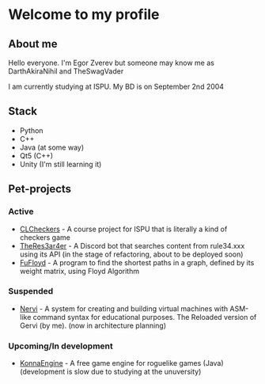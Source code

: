 # Welcome to my profile

## About me
Hello everyone. I'm Egor Zverev but someone may know me as DarthAkiraNihil and TheSwagVader

I am currently studying at ISPU. My BD is on September 2nd 2004

## Stack
* Python
* C++
* Java (at some way)
* Qt5 (C++)
* Unity (I'm still learning it)

## Pet-projects

### Active
* [CLCheckers](https://github.com/DarthAkiraNihil/CLCheckers) - A course project for ISPU that is literally a kind of checkers game
* [TheRes3ar4er](https://github.com/DarthAkiraNihil/TheRes3ar4er) - A Discord bot that searches content from rule34.xxx using its API (in the stage of refactoring, about to be deployed soon)
* [FuFloyd](https://github.com/DarthAkiraNihil/FuFloyd) - A program to find the shortest paths in a graph, defined by its weight matrix, using Floyd Algorithm
### Suspended
* [Nervi](https://github.com/DarthAkiraNihil/Nervi) - A system for creating and building virtual machines with ASM-like command syntax for educational purposes. The Reloaded version of Gervi (by me). (now in architecture planning)

### Upcoming/In development
* [KonnaEngine](https://github.com/DarthAkiraNihil/KonnaEngine) - A free game engine for roguelike games (Java) (development is slow due to studying at the unuversity)
